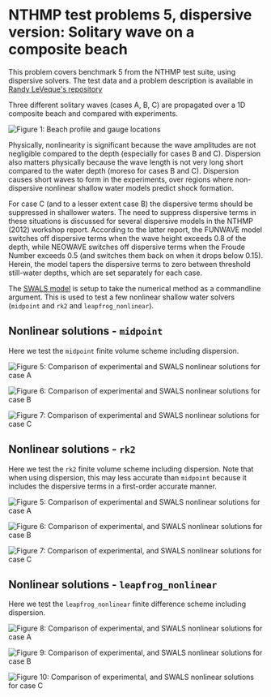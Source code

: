# NTHMP test problems 5, dispersive version: Solitary wave on a composite beach

This problem covers benchmark 5 from the NTHMP test suite, using dispersive solvers. The test data
and a problem description is available in 
[Randy LeVeque's repository](https://github.com/rjleveque/nthmp-benchmark-problems/tree/master/BP02-DmitryN-Solitary_wave_on_composite_beach_analytic)

Three different solitary waves (cases A, B, C) are propagated over a 1D
composite beach and compared with experiments.

![Figure 1: Beach profile and gauge locations](https://github.com/GeoscienceAustralia/ptha/blob/figures/propagation/SWALS/examples/nthmp/nthmp_BP05/solution_geometry_caseA_linear.png)

Physically, nonlinearity is significant because the wave amplitudes are not
negligible compared to the depth (especially for cases B and C). Dispersion
also matters physically because the wave length is not very long short compared
to the water depth (moreso for cases B and C). Dispersion causes short waves to
form in the experiments, over regions where non-dispersive nonlinear shallow
water models predict shock formation.

For case C (and to a lesser extent case B) the dispersive terms should be
suppressed in shallower waters. The need to suppress dispersive terms in these
situations is discussed for several dispersive models in the NTHMP (2012)
workshop report. According to the latter report, the FUNWAVE model switches off
dispersive terms when the wave height exceeds 0.8 of the depth, while NEOWAVE
switches off dispersive terms when the Froude Number exceeds 0.5 (and switches
them back on when it drops below 0.15).  Herein, the model tapers the
dispersive terms to zero between threshold still-water depths, which are set
separately for each case.

The [SWALS model](BP5_testcases.f90) is setup to take the numerical method as a commandline
argument. This is used to test a few nonlinear shallow water solvers (`midpoint` and `rk2` and `leapfrog_nonlinear`).

## Nonlinear solutions - `midpoint`

Here we test the `midpoint` finite volume scheme including dispersion.

![Figure 5: Comparison of experimental and SWALS nonlinear solutions for case A](https://github.com/GeoscienceAustralia/ptha/blob/figures/propagation/SWALS/examples/dispersive/nthmp_BP05/solutionA_midpoint.png)

![Figure 6: Comparison of experimental and SWALS nonlinear solutions for case B](https://github.com/GeoscienceAustralia/ptha/blob/figures/propagation/SWALS/examples/dispersive/nthmp_BP05/solutionB_midpoint.png)

![Figure 7: Comparison of experimental and SWALS nonlinear solutions for case C](https://github.com/GeoscienceAustralia/ptha/blob/figures/propagation/SWALS/examples/dispersive/nthmp_BP05/solutionC_midpoint.png)

## Nonlinear solutions - `rk2`

Here we test the `rk2` finite volume scheme including dispersion. Note that when using dispersion, this may less accurate than `midpoint` because it includes the dispersive terms in a first-order accurate manner.

![Figure 5: Comparison of experimental and SWALS nonlinear solutions for case A](https://github.com/GeoscienceAustralia/ptha/blob/figures/propagation/SWALS/examples/dispersive/nthmp_BP05/solutionA_rk2.png)

![Figure 6: Comparison of experimental, and SWALS nonlinear solutions for case B](https://github.com/GeoscienceAustralia/ptha/blob/figures/propagation/SWALS/examples/dispersive/nthmp_BP05/solutionB_rk2.png)

![Figure 7: Comparison of experimental, and SWALS nonlinear solutions for case C](https://github.com/GeoscienceAustralia/ptha/blob/figures/propagation/SWALS/examples/dispersive/nthmp_BP05/solutionC_rk2.png)


## Nonlinear solutions - `leapfrog_nonlinear`

Here we test the `leapfrog_nonlinear` finite difference scheme including dispersion. 

![Figure 8: Comparison of experimental, and SWALS nonlinear solutions for case A](https://github.com/GeoscienceAustralia/ptha/blob/figures/propagation/SWALS/examples/dispersive/nthmp_BP05/solutionA_leapfrog_nonlinear.png)

![Figure 9: Comparison of experimental, and SWALS nonlinear solutions for case B](https://github.com/GeoscienceAustralia/ptha/blob/figures/propagation/SWALS/examples/dispersive/nthmp_BP05/solutionB_leapfrog_nonlinear.png)

![Figure 10: Comparison of experimental, and SWALS nonlinear solutions for case C](https://github.com/GeoscienceAustralia/ptha/blob/figures/propagation/SWALS/examples/dispersive/nthmp_BP05/solutionC_leapfrog_nonlinear.png)
